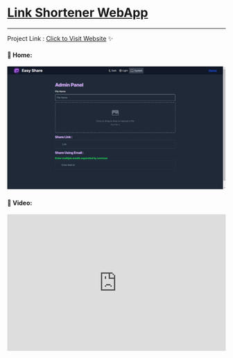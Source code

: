 # [Link Shortener WebApp](https://easy-share-soumojit.vercel.app/)

---

Project Link : [Click to Visit Website](https://easy-share-soumojit.vercel.app/) ✨



#### 🚀 Home:
<img src="./assets/easyshare (1).png" alt="linkshortener Img"/><br>


#### 🚀 Video:

<iframe width="100%" height="315" src="https://www.youtube.com/embed/vUHtV9IH2c8?si=g7asxct0VdsalB1t" title="YouTube video player" frameborder="0" allow="accelerometer; autoplay; clipboard-write; encrypted-media; gyroscope; picture-in-picture; web-share" allowfullscreen></iframe>


